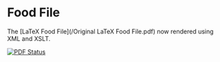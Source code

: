 Food File
========

The [LaTeX Food File](/Original LaTeX Food File.pdf) now rendered using XML and XSLT.

[![PDF Status](https://www.sharelatex.com/github/repos/joejcollins/foodfile/builds/latest/badge.svg)](https://www.sharelatex.com/github/repos/joejcollins/foodfile/builds/latest/output.pdf)
